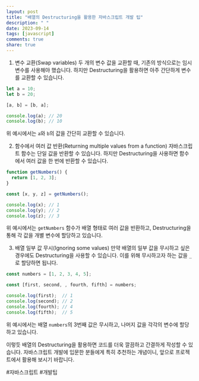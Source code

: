 ```yaml
---
layout: post
title: "배열의 Destructuring을 활용한 자바스크립트 개발 팁"
description: " "
date: 2023-09-14
tags: [javascript]
comments: true
share: true
---
```


1. 변수 교환(Swap variables)
두 개의 변수 값을 교환할 때, 기존의 방식으로는 임시 변수를 사용해야 했습니다. 하지만 Destructuring을 활용하면 아주 간단하게 변수를 교환할 수 있습니다.

```javascript
let a = 10;
let b = 20;

[a, b] = [b, a];

console.log(a); // 20
console.log(b); // 10
```

위 예시에서는 `a`와 `b`의 값을 간단히 교환할 수 있습니다.

2. 함수에서 여러 값 반환(Returning multiple values from a function)
자바스크립트 함수는 단일 값을 반환할 수 있습니다. 하지만 Destructuring을 사용하면 함수에서 여러 값을 한 번에 반환할 수 있습니다.

```javascript
function getNumbers() {
  return [1, 2, 3];
}

const [x, y, z] = getNumbers();

console.log(x); // 1
console.log(y); // 2
console.log(z); // 3
```

위 예시에서는 `getNumbers` 함수가 배열 형태로 여러 값을 반환하고, Destructuring을 통해 각 값을 개별 변수에 할당하고 있습니다.

3. 배열 일부 값 무시(Ignoring some values)
만약 배열의 일부 값을 무시하고 싶은 경우에도 Destructuring을 사용할 수 있습니다. 이를 위해 무시하고자 하는 값을 `_`로 할당하면 됩니다.

```javascript
const numbers = [1, 2, 3, 4, 5];

const [first, second, , fourth, fifth] = numbers;

console.log(first);  // 1
console.log(second); // 2
console.log(fourth); // 4
console.log(fifth);  // 5
```

위 예시에서는 배열 `numbers`의 3번째 값은 무시하고, 나머지 값을 각각의 변수에 할당하고 있습니다.

이렇듯 배열의 Destructuring을 활용하면 코드를 더욱 깔끔하고 간결하게 작성할 수 있습니다. 자바스크립트 개발에 입문한 분들에게 특히 추천하는 개념이니, 앞으로 프로젝트에서 활용해 보시기 바랍니다.

#자바스크립트 #개발팁